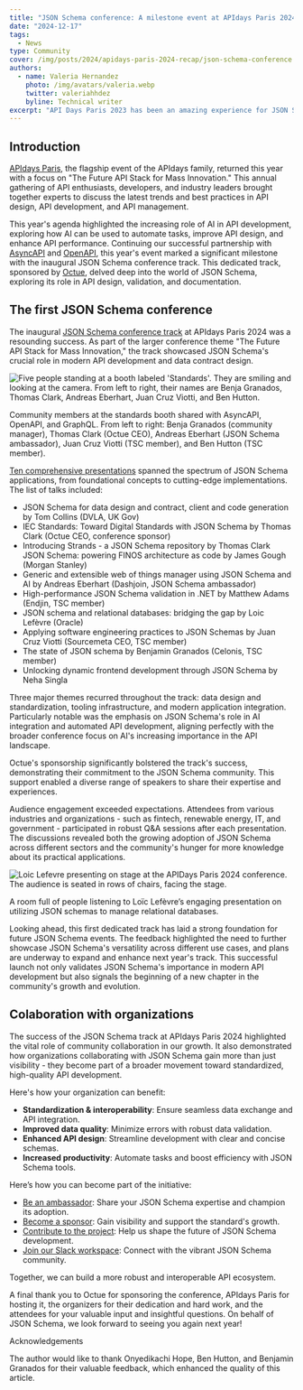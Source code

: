 ```yaml
---
title: "JSON Schema conference: A milestone event at APIdays Paris 2024"
date: "2024-12-17"
tags:
  - News
type: Community
cover: /img/posts/2024/apidays-paris-2024-recap/json-schema-conference.png
authors:
  - name: Valeria Hernandez
    photo: /img/avatars/valeria.webp
    twitter: valeriahhdez
    byline: Technical writer
excerpt: "API Days Paris 2023 has been an amazing experience for JSON Schema"
---
```

## Introduction
[APIdays Paris](https://www.apidays.global/paris/), the flagship event of the APIdays family, returned this year with a focus on "The Future API Stack for Mass Innovation." This annual gathering of API enthusiasts, developers, and industry leaders brought together experts to discuss the latest trends and best practices in API design, API development, and API management.

This year's agenda highlighted the increasing role of AI in API development, exploring how AI can be used to automate tasks, improve API design, and enhance API performance.
Continuing our successful partnership with [AsyncAPI](https://www.asyncapi.com/en) and [OpenAPI](https://www.openapis.org/), this year's event marked a significant milestone with the inaugural JSON Schema conference track. This dedicated track, sponsored by [Octue](https://www.octue.com/), delved deep into the world of JSON Schema, exploring its role in API design, validation, and documentation.

## The first JSON Schema conference

The inaugural [JSON Schema conference track](https://conference.json-schema.org/) at APIdays Paris 2024 was a resounding success. As part of the larger conference theme "The Future API Stack for Mass Innovation," the track showcased JSON Schema's crucial role in modern API development and data contract design. 

<div className='flex flex-wrap justify-center items-center gap-4 w-full'>
    <img className='max-w-400 px-20' src='/img/posts/2024/apidays-paris-2024-recap/json-schema-team.jpg' alt="Five people standing at a booth labeled 'Standards'. They are smiling and looking at the camera. From left to right, their names are Benja Granados, Thomas Clark, Andreas Eberhart, Juan Cruz Viotti, and Ben Hutton."/>
    <p>Community members at the standards booth shared with AsyncAPI, OpenAPI, and GraphQL. From left to right: Benja Granados (community manager), Thomas Clark (Octue CEO), Andreas Eberhart (JSON Schema ambassador), Juan Cruz Viotti (TSC member), and Ben Hutton (TSC member).</p>
</div>

[Ten comprehensive presentations](https://conference.json-schema.org/sessions/) spanned the spectrum of JSON Schema applications, from foundational concepts to cutting-edge implementations. The list of talks included:

- JSON Schema for data design and contract, client and code generation by Tom Collins (DVLA, UK Gov)
- IEC Standards: Toward Digital Standards with JSON Schema by Thomas Clark (Octue CEO, conference sponsor)
- Introducing Strands - a JSON Schema repository by Thomas Clark
JSON Schema: powering FINOS architecture as code by James Gough (Morgan Stanley)
- Generic and extensible web of things manager using JSON Schema and AI by Andreas Eberhart (Dashjoin, JSON Schema ambassador)
- High-performance JSON Schema validation in .NET by Matthew Adams (Endjin, TSC member)
- JSON schema and relational databases: bridging the gap by Loic Lefèvre (Oracle)
- Applying software engineering practices to JSON Schemas by Juan Cruz Viotti (Sourcemeta CEO, TSC member)
- The state of JSON schema by Benjamin Granados (Celonis, TSC member)
- Unlocking dynamic frontend development through JSON Schema by Neha Singla

Three major themes recurred throughout the track: data design and standardization, tooling infrastructure, and modern application integration. Particularly notable was the emphasis on JSON Schema's role in AI integration and automated API development, aligning perfectly with the broader conference focus on AI's increasing importance in the API landscape.

Octue's sponsorship significantly bolstered the track's success, demonstrating their commitment to the JSON Schema community. This support enabled a diverse range of speakers to share their expertise and experiences.

Audience engagement exceeded expectations. Attendees from various industries and organizations - such as fintech, renewable energy, IT, and government - participated in robust Q&A sessions after each presentation. The discussions revealed both the growing adoption of JSON Schema across different sectors and the community's hunger for more knowledge about its practical applications.

<div className='flex flex-wrap justify-center items-center gap-4 w-full'>
    <img className='max-w-400 px-20' src='/img/posts/2024/apidays-paris-2024-recap/loic-lefevre-talk.jpg' alt="Loic Lefevre presenting on stage at the APIDays Paris 2024 conference. The audience is seated in rows of chairs, facing the stage."/>
    <p>A room full of people listening to Loïc Lefèvre’s engaging presentation on utilizing JSON schemas to manage relational databases.</p>
</div>

Looking ahead, this first dedicated track has laid a strong foundation for future JSON Schema events. The feedback highlighted the need to further showcase JSON Schema's versatility across different use cases, and plans are underway to expand and enhance next year's track. This successful launch not only validates JSON Schema's importance in modern API development but also signals the beginning of a new chapter in the community's growth and evolution.

## Colaboration with organizations

The success of the JSON Schema track at APIdays Paris 2024 highlighted the vital role of community collaboration in our growth. It also demonstrated how organizations collaborating with JSON Schema gain more than just visibility - they become part of a broader movement toward standardized, high-quality API development. 

Here's how your organization can benefit:
- **Standardization & interoperability**: Ensure seamless data exchange and API integration.
- **Improved data quality**: Minimize errors with robust data validation.
- **Enhanced API design**: Streamline development with clear and concise schemas.
- **Increased productivity**: Automate tasks and boost efficiency with JSON Schema tools.
  
Here’s how you can become part of the initiative:
- [Be an ambassador](https://github.com/json-schema-org/community/tree/main/programs/ambassadors): Share your JSON Schema expertise and champion its adoption.
- [Become a sponsor](https://json-schema.org/overview/sponsors): Gain visibility and support the standard's growth.
- [Contribute to the project](https://github.com/json-schema-org): Help us shape the future of JSON Schema development.
- [Join our Slack workspace](https://json-schema.org/slack): Connect with the vibrant JSON Schema community.


Together, we can build a more robust and interoperable API ecosystem. 

A final thank you to Octue for sponsoring the conference, APIdays Paris for hosting it, the organizers for their dedication and hard work, and the attendees for your valuable input and insightful questions. On behalf of JSON Schema, we look forward to seeing you again next year!

Acknowledgements

The author would like to thank Onyedikachi Hope, Ben Hutton, and Benjamin Granados for their valuable feedback, which enhanced the quality of this article. 